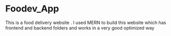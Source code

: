 # Foodev_App
This is a food delivery website . I used MERN to build this website which has frontend and backend folders and works in a very good optimized way 
